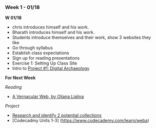 ### Week 1 - 01/18
**W 01/18**
* chris introduces himself and his work.
* Bharath introduces himself and his work.
* Students introduce themselves and their work, show 3 websites they like
* Go through syllabus
* Establish class expectations
* Sign up for reading presentations
* Exercise 1: Setting Up Class Site
* Intro to [Project #1: Digital Archaeology](../project1/project.md)

**For Next Week**

_Reading_
* [A Vernacular Web, by Oliana Lialina](../../library/1-vernacular-web/description.md)

_Project_
* [Research and identify 2 potential collections](https://github.com/hamamoto/interactive1-s17/issues/3)
* [Codecadmy Units 1-3] (https://www.codecademy.com/learn/weba)
